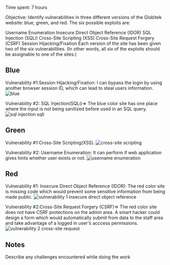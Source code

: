 Time spent: 7 hours 

Objective: Identify vulnerabilities in three different versions of the Globitek website: blue, green, and red.
The six possible exploits are:

Username Enumeration
Insecure Direct Object Reference (IDOR)
SQL Injection (SQLi)
Cross-Site Scripting (XSS)
Cross-Site Request Forgery (CSRF)
Session Hijacking/Fixation
Each version of the site has been given two of the six vulnerabilities. (In other words, all six of the exploits should be assignable to one of the sites.)
## Blue

Vulnerability #1:Session Hijacking/Fixation: 
I can bypass the login by using another browser session ID, which can lead to steal users information.
![blue](https://user-images.githubusercontent.com/42579932/48589990-e58dfd00-e90b-11e8-8273-c5fbf733a6b8.gif)

Vulnerability #2: SQL Injection(SQLi)=> The blue color site has one place where the input is not being sanitized before used in an SQL query.
![sql injection sqli](https://user-images.githubusercontent.com/42579932/48591739-348b6080-e913-11e8-8166-846c2a2ed8df.gif)

## Green

Vulnerability #1:Cross-Site Scripting(XSS).
![cross-site scripting](https://user-images.githubusercontent.com/42579932/48592108-dc555e00-e914-11e8-9db4-d03b3b5d57f0.gif)


Vulnerability #2: Username Enumeration: It can perform if web application gives hints whether user exists or not.
![username enumeration](https://user-images.githubusercontent.com/42579932/48592182-35bd8d00-e915-11e8-90f7-fa55fb5526b8.gif)


## Red

Vulnerability #1: Insecure Direct Object Reference (IDOR): The red color site is missing code which would prevent some sensitive information from being made public.
![vulnerability 1 insecure direct object reference](https://user-images.githubusercontent.com/42579932/48590376-41a55100-e90d-11e8-8400-d5cc7c3dd108.gif)

Vulnerability #2:Cross-Site Request Forgery (CSRF)=> The red color site does not have CSRF protections on the admin area. A smart hacker could design a form which would automatically submit from data to the staff area and take advantage of a logged in user's acccess permissions.
![vulnerability 2 cross-site request](https://user-images.githubusercontent.com/42579932/48590435-6ef1ff00-e90d-11e8-9d6c-26f98969b2fb.gif)



## Notes

Describe any challenges encountered while doing the work

